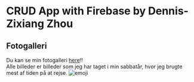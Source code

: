 # CRUD App with Firebase by Dennis-Zixiang Zhou
## Fotogalleri
Du kan se min fotogalleri [here](https://dennis2300.github.io/CRUD-APP-By-Dennis/)!! <br>
Alle billeder er billeder som jeg har taget i min sabbatår, hvor jeg brugte mest af tiden på at rejse.
![emoji](https://media.tenor.com/uDktrFdyUhQAAAAd/it-is-all-about-the-data-in-data-we-trust.gif)
